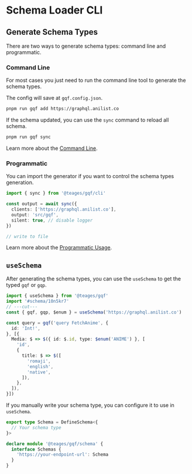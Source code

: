 # Schema Loader CLI

## Generate Schema Types

There are two ways to generate schema types: command line and programmatic.

### Command Line

For most cases you just need to run the command line tool to generate the schema types.

The config will save at `gqf.config.json`.

```sh
pnpm run gqf add https://graphql.anilist.co
```

If the schema updated, you can use the `sync` command to reload all schema.

```sh
pnpm run gqf sync
```

Learn more about the [Command Line](./command.md).

### Programmatic

You can import the generator if you want to control the schema types generation.

```ts twoslash
import { sync } from '@teages/gqf/cli'

const output = await sync({
  clients: ['https://graphql.anilist.co'],
  output: 'src/gqf',
  silent: true, // disable logger
})

// write to file
```

Learn more about the [Programmatic Usage](./programmatic.md).

## `useSchema`

After generating the schema types, you can use the `useSchema` to get the typed `gqf` or `gqp`.

```ts twoslash
import { useSchema } from '@teages/gqf'
import '#schema/10n5kr7'
// ---cut---
const { gqf, gqp, $enum } = useSchema('https://graphql.anilist.co')

const query = gqf('query FetchAnime', {
  id: 'Int!',
}, [{
  Media: $ => $({ id: $.id, type: $enum('ANIME') }, [
    'id',
    {
      title: $ => $([
        'romaji',
        'english',
        'native',
      ]),
    },
  ]),
}])
```

If you manually write your schema type, you can configure it to use in `useSchema`.

``` ts
export type Schema = DefineSchema<{
  // Your schema type
}>

declare module '@teages/gqf/schema' {
  interface Schemas {
    'https://your-endpoint-url': Schema
  }
}
```
